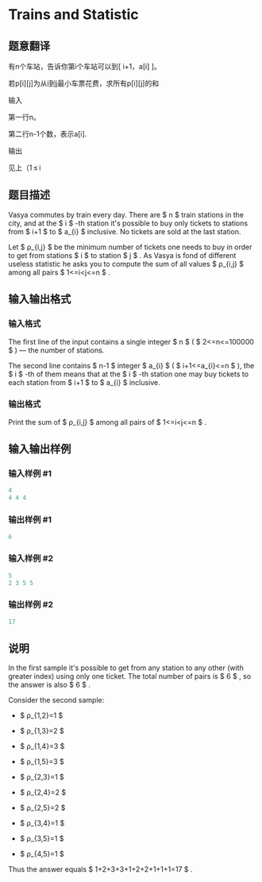 # Trains and Statistic

## 题意翻译

有n个车站，告诉你第i个车站可以到[ i+1，a[i] ]。

若p[i][j]为从i到j最小车票花费，求所有p[i][j]的和

输入

第一行n。

第二行n-1个数，表示a[i].

输出

见上（1 ≤ i 

## 题目描述

Vasya commutes by train every day. There are $ n $ train stations in the city, and at the $ i $ -th station it's possible to buy only tickets to stations from $ i+1 $ to $ a_{i} $ inclusive. No tickets are sold at the last station.

Let $ ρ_{i,j} $ be the minimum number of tickets one needs to buy in order to get from stations $ i $ to station $ j $ . As Vasya is fond of different useless statistic he asks you to compute the sum of all values $ ρ_{i,j} $ among all pairs $ 1<=i&lt;j<=n $ .

## 输入输出格式

### 输入格式

The first line of the input contains a single integer $ n $ ( $ 2<=n<=100000 $ ) — the number of stations.

The second line contains $ n-1 $ integer $ a_{i} $ ( $ i+1<=a_{i}<=n $ ), the $ i $ -th of them means that at the $ i $ -th station one may buy tickets to each station from $ i+1 $ to $ a_{i} $ inclusive.

### 输出格式

Print the sum of $ ρ_{i,j} $ among all pairs of $ 1<=i&lt;j<=n $ .

## 输入输出样例

### 输入样例 #1

```cpp
4
4 4 4

```
### 输出样例 #1

```cpp
6

```
### 输入样例 #2

```cpp
5
2 3 5 5

```
### 输出样例 #2

```cpp
17

```
## 说明

In the first sample it's possible to get from any station to any other (with greater index) using only one ticket. The total number of pairs is $ 6 $ , so the answer is also $ 6 $ .

Consider the second sample:

- $ ρ_{1,2}=1 $

- $ ρ_{1,3}=2 $

- $ ρ_{1,4}=3 $

- $ ρ_{1,5}=3 $

- $ ρ_{2,3}=1 $

- $ ρ_{2,4}=2 $

- $ ρ_{2,5}=2 $

- $ ρ_{3,4}=1 $

- $ ρ_{3,5}=1 $

- $ ρ_{4,5}=1 $

Thus the answer equals $ 1+2+3+3+1+2+2+1+1+1=17 $ .

